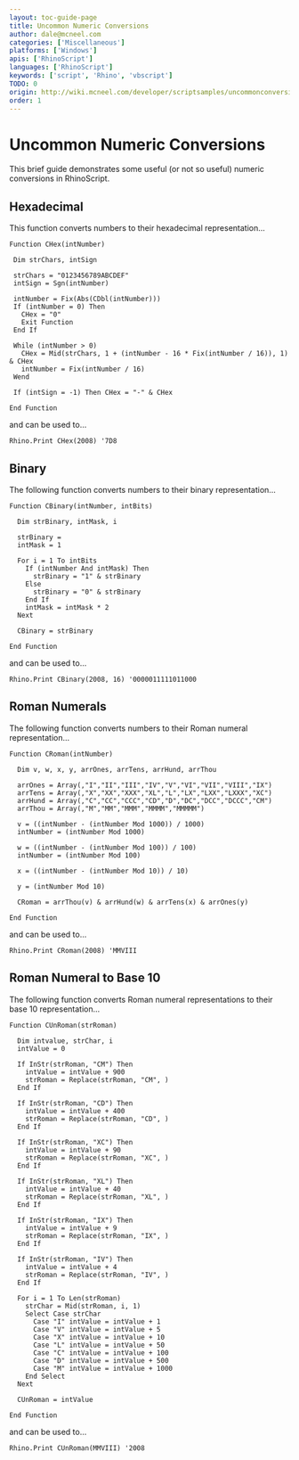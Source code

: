 ```yaml
---
layout: toc-guide-page
title: Uncommon Numeric Conversions
author: dale@mcneel.com
categories: ['Miscellaneous']
platforms: ['Windows']
apis: ['RhinoScript']
languages: ['RhinoScript']
keywords: ['script', 'Rhino', 'vbscript']
TODO: 0
origin: http://wiki.mcneel.com/developer/scriptsamples/uncommonconversions
order: 1
---
```


# Uncommon Numeric Conversions

This brief guide demonstrates some useful (or not so useful) numeric conversions in RhinoScript.

## Hexadecimal

This function converts numbers to their hexadecimal representation...

```vbnet
Function CHex(intNumber)

 Dim strChars, intSign

 strChars = "0123456789ABCDEF"
 intSign = Sgn(intNumber)

 intNumber = Fix(Abs(CDbl(intNumber)))
 If (intNumber = 0) Then
   CHex = "0"
   Exit Function
 End If

 While (intNumber > 0)
   CHex = Mid(strChars, 1 + (intNumber - 16 * Fix(intNumber / 16)), 1) & CHex
   intNumber = Fix(intNumber / 16)
 Wend

 If (intSign = -1) Then CHex = "-" & CHex

End Function
```

and can be used to...

```vbnet
Rhino.Print CHex(2008) '7D8
```

## Binary

The following function converts numbers to their binary representation...

```vbnet
Function CBinary(intNumber, intBits)

  Dim strBinary, intMask, i

  strBinary =
  intMask = 1

  For i = 1 To intBits
    If (intNumber And intMask) Then
      strBinary = "1" & strBinary
    Else
      strBinary = "0" & strBinary
    End If
    intMask = intMask * 2
  Next

  CBinary = strBinary

End Function
```

and can be used to...

```vbnet
Rhino.Print CBinary(2008, 16) '0000011111011000
```

## Roman Numerals

The following function converts numbers to their Roman numeral representation...

```vbnet
Function CRoman(intNumber)

  Dim v, w, x, y, arrOnes, arrTens, arrHund, arrThou

  arrOnes = Array(,"I","II","III","IV","V","VI","VII","VIII","IX")
  arrTens = Array(,"X","XX","XXX","XL","L","LX","LXX","LXXX","XC")
  arrHund = Array(,"C","CC","CCC","CD","D","DC","DCC","DCCC","CM")
  arrThou = Array(,"M","MM","MMM","MMMM","MMMMM")

  v = ((intNumber - (intNumber Mod 1000)) / 1000)
  intNumber = (intNumber Mod 1000)

  w = ((intNumber - (intNumber Mod 100)) / 100)
  intNumber = (intNumber Mod 100)

  x = ((intNumber - (intNumber Mod 10)) / 10)

  y = (intNumber Mod 10)

  CRoman = arrThou(v) & arrHund(w) & arrTens(x) & arrOnes(y)

End Function
```

and can be used to...

```vbnet
Rhino.Print CRoman(2008) 'MMVIII
```

## Roman Numeral to Base 10

The following function converts Roman numeral representations to their base 10 representation...

```vbnet
Function CUnRoman(strRoman)

  Dim intvalue, strChar, i
  intValue = 0

  If InStr(strRoman, "CM") Then
    intValue = intValue + 900
    strRoman = Replace(strRoman, "CM", )
  End If

  If InStr(strRoman, "CD") Then
    intValue = intValue + 400
    strRoman = Replace(strRoman, "CD", )
  End If

  If InStr(strRoman, "XC") Then
    intValue = intValue + 90
    strRoman = Replace(strRoman, "XC", )
  End If

  If InStr(strRoman, "XL") Then
    intValue = intValue + 40
    strRoman = Replace(strRoman, "XL", )
  End If

  If InStr(strRoman, "IX") Then
    intValue = intValue + 9
    strRoman = Replace(strRoman, "IX", )
  End If

  If InStr(strRoman, "IV") Then
    intValue = intValue + 4
    strRoman = Replace(strRoman, "IV", )
  End If

  For i = 1 To Len(strRoman)
    strChar = Mid(strRoman, i, 1)
    Select Case strChar
      Case "I" intValue = intValue + 1
      Case "V" intValue = intValue + 5
      Case "X" intValue = intValue + 10
      Case "L" intValue = intValue + 50
      Case "C" intValue = intValue + 100
      Case "D" intValue = intValue + 500
      Case "M" intValue = intValue + 1000
    End Select
  Next

  CUnRoman = intValue

End Function
```

and can be used to...

```vbnet
Rhino.Print CUnRoman(MMVIII) '2008
```
